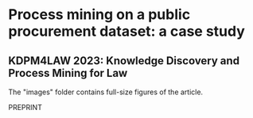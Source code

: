 # Process mining on a public procurement dataset: a case study
## KDPM4LAW 2023: Knowledge Discovery and Process Mining for Law

The "images" folder contains full-size figures of the article.  

PREPRINT

